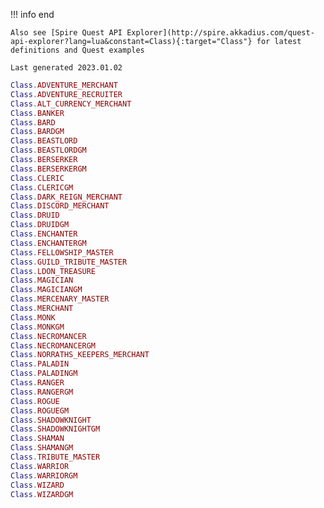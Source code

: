 !!! info end

    Also see [Spire Quest API Explorer](http://spire.akkadius.com/quest-api-explorer?lang=lua&constant=Class){:target="Class"} for latest definitions and Quest examples

    Last generated 2023.01.02

``` lua
Class.ADVENTURE_MERCHANT
Class.ADVENTURE_RECRUITER
Class.ALT_CURRENCY_MERCHANT
Class.BANKER
Class.BARD
Class.BARDGM
Class.BEASTLORD
Class.BEASTLORDGM
Class.BERSERKER
Class.BERSERKERGM
Class.CLERIC
Class.CLERICGM
Class.DARK_REIGN_MERCHANT
Class.DISCORD_MERCHANT
Class.DRUID
Class.DRUIDGM
Class.ENCHANTER
Class.ENCHANTERGM
Class.FELLOWSHIP_MASTER
Class.GUILD_TRIBUTE_MASTER
Class.LDON_TREASURE
Class.MAGICIAN
Class.MAGICIANGM
Class.MERCENARY_MASTER
Class.MERCHANT
Class.MONK
Class.MONKGM
Class.NECROMANCER
Class.NECROMANCERGM
Class.NORRATHS_KEEPERS_MERCHANT
Class.PALADIN
Class.PALADINGM
Class.RANGER
Class.RANGERGM
Class.ROGUE
Class.ROGUEGM
Class.SHADOWKNIGHT
Class.SHADOWKNIGHTGM
Class.SHAMAN
Class.SHAMANGM
Class.TRIBUTE_MASTER
Class.WARRIOR
Class.WARRIORGM
Class.WIZARD
Class.WIZARDGM

```
